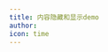 ```yaml
---
title: 内容隐藏和显示demo
author:
icon: time
---
```

 

<show />

<script setup lang="ts">
import show from "@show";
</script>


